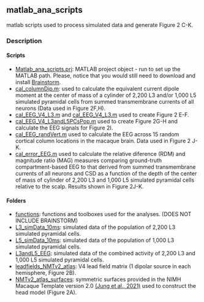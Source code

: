 ## matlab_ana_scripts
matlab scripts used to process simulated data and generate Figure 2 C-K.

### Description
#### Scripts
- [Matlab_ana_scripts.prj](Matlab_ana_scripts.prj): MATLAB project object - run to set up the MATLAB path. Please, notice that you would still need to download and install [Brainstorm](https://neuroimage.usc.edu/brainstorm/Introduction).
- [cal_columnDip.m](cal_columnDip.m): used to calculate the equivalent current dipole moment at the center of mass of a cylinder of 2,200 L3 and/or 1,000 L5 simulated pyramidal cells from summed transmembrane currents of all neurons (Data used in Figure 2F,H).
- [cal_EEG_V4_L3.m](cal_EEG_V4_L3.m) and [cal_EEG_V4_L3.m](cal_EEG_V4_L5.m) used to create Figure 2 E-F. 
- [cal_EEG_V4_L3andL5PCsPop.m](cal_EEG_V4_L3andL5PCsPop.m) used to create Figure 2G-H and calculate the EEG signals for Figure 2I.
- [cal_EEG_randVert.m](cal_EEG_randVert.m) used to calculate the EEG across 15 random cortical column locations in the macaque brain. Data used in Figure 2 J-K.
- [cal_error_EEG.m](cal_error_EEG.m) used to calculate the relative diference (RDM) and magnitude ratio (MAG) measures comparing ground-truth compartment-based EEG to that derived from summed transmembrane currents of all neurons and CSD as a function of the depth of the center of mass of cylinder of 2,200 L3 and 1,000 L5 simulated pyramidal cells relative to the scalp. Results shown in Figure 2J-K.

#### Folders
- [functions](functions): functions and toolboxes used for the analyses. (DOES NOT INCLUDE BRAINSTORM)
- [L3_simData_10ms](L3_simData_10ms): simulated data of the population of 2,200 L3 simulated pyramidal cells.
- [L5_simData_10ms](L5_simData_10ms): simulated data of the population of 1,000 L3 simulated pyramidal cells.
- [L3andL5_EEG](L3andL5_EEG): simulated data of the combined activity of 2,200 L3 and 1,000 L5 simulated pyramidal cells.
- [leadfields_NMTv2_atlas](leadfields_NMTv2_atlas): V4 lead field matrix (1 dipolar source in each hemisphere, Figure 2B).
- [NMTv2_atlas_surfaces](NMTv2_atlas_surfaces): symmetric surfaces provided in the NIMH Macaque Template version 2.0 [(Jung et al., 2021)](https://doi.org/10.1016/j.neuroimage.2021.117997) used to construct the head model (Figure 2A).